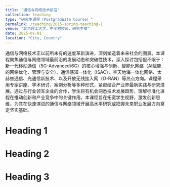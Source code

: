 ```yaml
---
title: "通信与网络技术前沿"
collection: teaching
type: "研究生课程（Postgraduate Course）"
permalink: /teaching/2015-spring-teaching-1
venue: "北京理工大学，中关村校区，研究生楼"
date: 2025-01-01
location: "City, Country"
---
```


通信与网络技术正以前所未有的速度革新演进，深刻塑造着未来社会的图景。本课程聚焦通信与网络领域最前沿的发展动态和突破性技术，深入探讨包括但不限于：新一代移动通信（5G-Advanced/6G）的核心增强与创新、智能化网络（AI赋能的网络优化、管理与安全）、通信感知一体化（ISAC）、空天地海一体化网络、太赫兹通信、光通信新技术、以及开放无线接入网（O-RAN）等热点方向。课程采用专家讲座、学术研讨、案例分析等多种形式，紧密结合产业界最新实践与研究进展。通过与行业领军企业的合作，学生将有机会洞悉技术发展趋势，理解标准化进程在推动创新和产业竞争中的关键作用。本课程旨在拓宽学生视野，激发创新思维，为其在快速演进的通信与网络领域开展高水平研究或把握未来职业发展方向奠定坚实基础。

Heading 1
======

Heading 2
======

Heading 3
======
